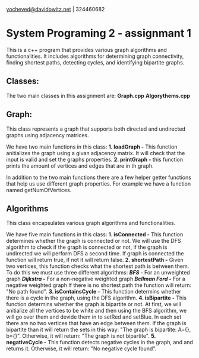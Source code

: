 yocheved@davidowitz.net | 324460682

# System Programing 2 - assignmant 1

This is a c++ program that provides various graph algorithms and functionalities. It includes algorithms for determining graph connectivity, finding shortest paths, detecting cycles, and identifying bipartite graphs.

## Classes:

The two main classes in this assignment are:
    **Graph.cpp**
    **Algorythems.cpp**

## Graph:

This class represents a graph that supports both directed and undirected graphs using adjacency matrices.

We have two main functions in this class:
    **1. loadGraph -** This function anitializes the graph using a givan adjacency matrix. It will check that the input is valid and set the graphs properties.
    **2. printGraph -** this function prints the amount of vertices and edges that are in th graph. 

In addition to the two main functions there are a few helper getter functions that help us use different graph properties. For example we have a function named getNumOfVertices.

## Algorithms
This class encapsulates various graph algorithms and functionalities.

We have five main functions in this class:
    **1. isConnected -** This function determines whether the graph is connected or not. We will use the DFS algorithm to check if the graph is connected or not, if the graph is undirected we will perform DFS a second time. If graph is connected the function will return true, if not it will return false.
    **2. shortestPath -** Given two vertices, this function checks what the shortest path is between them. To do this we must use three different algorithms:
        ***BFS -*** For an unweighted graph
        ***Dijkstra -*** For a non-negative weighted graph
        ***Bellman Ford -*** For a negative weighted graph
    If there is no shortest path the function will return: "No path found".
    **3. isContainsCycle -** This function determins whether there is a cycle in the graph, using the DFS algorithm. 
    **4. isBipartite -** This function determins whether the graph is bipartite or not. At first, we will anitialize all the vertices to be white and then using the BFS algorithm, we will go over them and devide them in to setRed and setBlue. In each set there are no two vertices that have an edge between them. If the graph is bipartite than it will return the sets in this way: "The graph is bipartite: A={}, b={}". Otherwise, it will return: "The graph is not bipartite".
    **5. negativeCycle -** This function detects negative cycles in the graph, and and returns it. Otherwise, it will return: "No negative cycle found".




